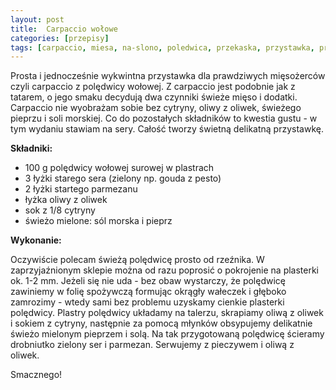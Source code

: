 ```yaml
---
layout: post
title:  Carpaccio wołowe
categories: [przepisy]
tags: [carpaccio, miesa, na-slono, poledwica, przekaska, przystawka, przystawkiwolowina]
---
```

Prosta i jednocześnie wykwintna przystawka dla prawdziwych mięsożerców czyli carpaccio z polędwicy wołowej. Z carpaccio jest podobnie jak z tatarem, o jego smaku decydują dwa czynniki świeże mięso i dodatki. Carpaccio nie wyobrażam sobie bez cytryny, oliwy z oliwek, świeżego pieprzu i soli morskiej. Co do pozostałych składników to kwestia gustu - w tym wydaniu stawiam na sery. Całość tworzy świetną delikatną przystawkę.

**Składniki:**
* 100 g polędwicy wołowej surowej w plastrach
* 3 łyżki starego sera (zielony np. gouda z pesto)
* 2 łyżki startego parmezanu
* łyżka oliwy z oliwek
* sok z 1/8 cytryny
* świeżo mielone: sól morska i pieprz

**Wykonanie:**

Oczywiście polecam świeżą polędwicę prosto od rzeźnika. W zaprzyjaźnionym sklepie można od razu poprosić o pokrojenie na plasterki ok. 1-2 mm. Jeżeli się nie uda - bez obaw wystarczy, że polędwicę zawiniemy w folię spożywczą formując okrągły wałeczek i głęboko zamrozimy - wtedy sami bez problemu uzyskamy cienkie plasterki polędwicy. Plastry polędwicy układamy na talerzu, skrapiamy oliwą z oliwek i sokiem z cytryny, następnie za pomocą młynków obsypujemy delikatnie świeżo mielonym pieprzem i solą. Na tak przygotowaną polędwicę ścieramy drobniutko zielony ser i parmezan. Serwujemy z pieczywem i oliwą z oliwek.

Smacznego!
    